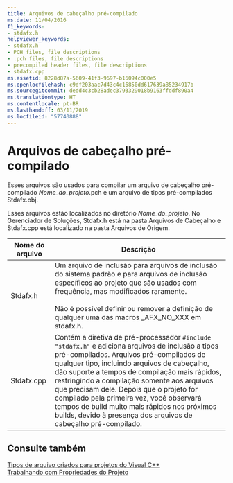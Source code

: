 ```yaml
---
title: Arquivos de cabeçalho pré-compilado
ms.date: 11/04/2016
f1_keywords:
- stdafx.h
helpviewer_keywords:
- stdafx.h
- PCH files, file descriptions
- .pch files, file descriptions
- precompiled header files, file descriptions
- stdafx.cpp
ms.assetid: 8228d87a-5609-41f3-9697-b16094c000e5
ms.openlocfilehash: c9df203aac7d43c4c16850dd617639a85234917b
ms.sourcegitcommit: dedd4c3cb28adec3793329018b9163ffddf890a4
ms.translationtype: HT
ms.contentlocale: pt-BR
ms.lasthandoff: 03/11/2019
ms.locfileid: "57740888"
---
```

# <a name="precompiled-header-files"></a>Arquivos de cabeçalho pré-compilado

Esses arquivos são usados para compilar um arquivo de cabeçalho pré-compilado *Nome_do_projeto*.pch e um arquivo de tipos pré-compilados Stdafx.obj.

Esses arquivos estão localizados no diretório *Nome_do_projeto*. No Gerenciador de Soluções, Stdafx.h está na pasta Arquivos de Cabeçalho e Stdafx.cpp está localizado na pasta Arquivos de Origem.

|Nome do arquivo|Descrição|
|---------------|-----------------|
|Stdafx.h|Um arquivo de inclusão para arquivos de inclusão do sistema padrão e para arquivos de inclusão específicos ao projeto que são usados com frequência, mas modificados raramente.<br /><br /> Não é possível definir ou remover a definição de qualquer uma das macros _AFX_NO_XXX em stdafx.h.|
|Stdafx.cpp|Contém a diretiva de pré-processador `#include "stdafx.h"` e adiciona arquivos de inclusão a tipos pré-compilados. Arquivos pré-compilados de qualquer tipo, incluindo arquivos de cabeçalho, dão suporte a tempos de compilação mais rápidos, restringindo a compilação somente aos arquivos que precisam dele. Depois que o projeto for compilado pela primeira vez, você observará tempos de build muito mais rápidos nos próximos builds, devido à presença dos arquivos de cabeçalho pré-compilado.|

## <a name="see-also"></a>Consulte também

[Tipos de arquivo criados para projetos do Visual C++](../ide/file-types-created-for-visual-cpp-projects.md)<br>
[Trabalhando com Propriedades do Projeto](../ide/working-with-project-properties.md)
